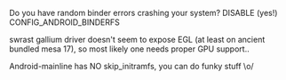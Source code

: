 Do you have random binder errors crashing your system? DISABLE (yes!) CONFIG_ANDROID_BINDERFS

swrast gallium driver doesn't seem to expose EGL (at least on ancient bundled mesa 17), so most likely one needs proper GPU support..

Android-mainline has NO skip_initramfs, you can do funky stuff \o/
